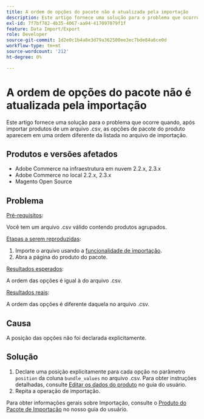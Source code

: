 ```yaml
---
title: A ordem de opções do pacote não é atualizada pela importação
description: Este artigo fornece uma solução para o problema que ocorre quando, após importar produtos de um arquivo .csv, as opções de pacote do produto aparecem em uma ordem diferente da listada no arquivo de importação.
exl-id: 7f7bf782-4b35-4067-aa94-417097079f1f
feature: Data Import/Export
role: Developer
source-git-commit: 1d2e0c1b4a8e3d79a362500ee3ec7bde84a6ce0d
workflow-type: tm+mt
source-wordcount: '212'
ht-degree: 0%

---
```


# A ordem de opções do pacote não é atualizada pela importação

Este artigo fornece uma solução para o problema que ocorre quando, após importar produtos de um arquivo .csv, as opções de pacote do produto aparecem em uma ordem diferente da listada no arquivo de importação.

## Produtos e versões afetados

* Adobe Commerce na infraestrutura em nuvem 2.2.x, 2.3.x
* Adobe Commerce no local 2.2.x, 2.3.x
* Magento Open Source

## Problema

<u>Pré-requisitos</u>:

Você tem um arquivo .csv válido contendo produtos agrupados.

<u>Etapas a serem reproduzidas</u>:

1. Importe o arquivo usando a [funcionalidade de importação](https://docs.magento.com/m2/ee/user_guide/system/data-import.html).
1. Abra a página do produto do pacote.

<u>Resultados esperados</u>:

A ordem das opções é igual à do arquivo .csv.

<u>Resultados reais</u>:

A ordem das opções é diferente daquela no arquivo .csv.

## Causa

A posição das opções não foi declarada explicitamente.

## Solução

1. Declare uma posição explicitamente para cada opção no parâmetro `position` da coluna `bundle_values` no arquivo .csv. Para obter instruções detalhadas, consulte [Editar os dados do produto](https://docs.magento.com/m2/ee/user_guide/system/data-transfer-bundle-products.html#method-2-edit-the-product-data) no guia do usuário.
1. Repita a operação de importação.

Para obter informações gerais sobre Importação, consulte o [Produto do Pacote de Importação](https://docs.magento.com/m2/ee/user_guide/system/data-transfer-bundle-products.html) no nosso guia do usuário.
